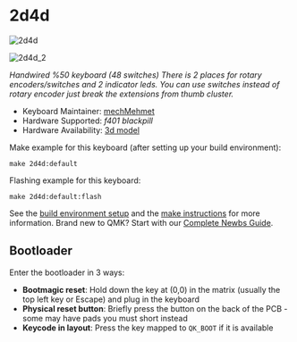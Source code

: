 # 2d4d

![2d4d](https://i.imgur.com/famGFG8.jpg)

![2d4d_2](https://i.imgur.com/IfoQUnc.jpg)


*Handwired %50 keyboard (48 switches) There is 2 places for rotary encoders/switches and 2 indicator leds. You can use switches instead of rotary encoder just break the extensions from thumb cluster.*

* Keyboard Maintainer: [mechMehmet](https://github.com/mechMehmet)
* Hardware Supported: *f401 blackpill*
* Hardware Availability: [3d model](https://www.thingiverse.com/thing:5798852)

Make example for this keyboard (after setting up your build environment):

    make 2d4d:default

Flashing example for this keyboard:

    make 2d4d:default:flash

See the [build environment setup](https://docs.qmk.fm/#/getting_started_build_tools) and the [make instructions](https://docs.qmk.fm/#/getting_started_make_guide) for more information. Brand new to QMK? Start with our [Complete Newbs Guide](https://docs.qmk.fm/#/newbs).

## Bootloader

Enter the bootloader in 3 ways:

* **Bootmagic reset**: Hold down the key at (0,0) in the matrix (usually the top left key or Escape) and plug in the keyboard
* **Physical reset button**: Briefly press the button on the back of the PCB - some may have pads you must short instead
* **Keycode in layout**: Press the key mapped to `QK_BOOT` if it is available
